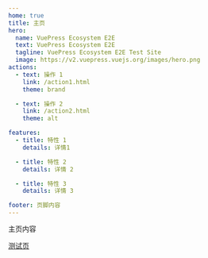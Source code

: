 ```yaml
---
home: true
title: 主页
hero:
  name: VuePress Ecosystem E2E
  text: VuePress Ecosystem E2E
  tagline: VuePress Ecosystem E2E Test Site
  image: https://v2.vuepress.vuejs.org/images/hero.png
actions:
  - text: 操作 1
    link: /action1.html
    theme: brand

  - text: 操作 2
    link: /action2.html
    theme: alt

features:
  - title: 特性 1
    details: 详情1

  - title: 特性 2
    details: 详情 2

  - title: 特性 3
    details: 详情 3

footer: 页脚内容
---
```


主页内容

[测试页](test.md)
